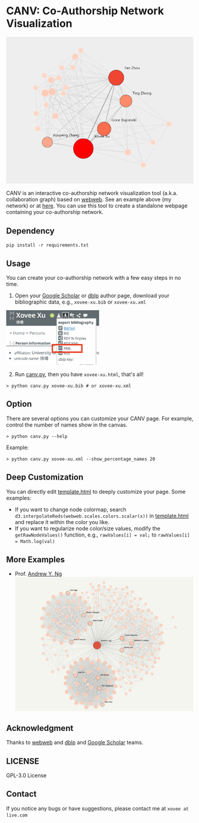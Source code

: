 # CANV: Co-Authorship Network Visualization

![Example](asset/teaser.png)

CANV is an interactive co-authorship network visualization tool (a.k.a. collaboration graph) based on [webweb](https://github.com/dblarremore/webweb). See an example above (my network) or at [here](https://www.xoveexu.com/canv.html). You can use this tool to create a standalone webpage containing your co-authorship network. 

## Dependency

```shell
pip install -r requirements.txt
```

## Usage

You can create your co-authorship network with a few easy steps in no time.

1. Open your [Google Scholar](https://scholar.google.com/) or [dblp](https://dblp.org) author page, download 
your bibliographic data, e.g., `xovee-xu.bib` or `xovee-xu.xml`  
<img src="asset/download_data.png" alt="download data" width="250"/>

2. Run [canv.py](./canv.py), then you have `xovee-xu.html`, that's all! 
```shell
> python canv.py xovee-xu.bib # or xovee-xu.xml
```

## Option

There are several options you can customize your CANV page. For example, control the number of names show in the canvas. 
```shell
> python canv.py --help
```
Example:
```shell
> python canv.py xovee-xu.xml --show_percentage_names 20
```

## Deep Customization

You can directly edit [template.html](./template.html) to deeply customize your page. Some examples:
- If you want to change node colormap, search `d3.interpolateReds(webweb.scales.colors.scalar(x))` in [template.html](./template.html) and replace it within the color you like.
- If you want to regularize node color/size values, modify the `getRawNodeValues()` function, e.g., `rawValues[i] = val;` to `rawValues[i] = Math.log(val)`


## More Examples

- Prof. [Andrew Y. Ng](https://www.xoveexu.com/html/canv/andrew-y-ng.html)
![](./asset/andrew-ng.png)

## Acknowledgment

Thanks to [webweb](https://github.com/dblarremore/webweb) and [dblp](https://dblp.org) and [Google Scholar](https://scholar.google.com) teams.

## LICENSE

GPL-3.0 License

## Contact

If you notice any bugs or have suggestions, please contact me at `xovee at live.com`
